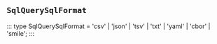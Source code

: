 ## `SqlQuerySqlFormat`
:::
type SqlQuerySqlFormat = 'csv' | 'json' | 'tsv' | 'txt' | 'yaml' | 'cbor' | 'smile';
:::
